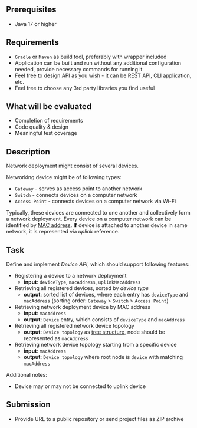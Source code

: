 ## Prerequisites
- Java 17 or higher

## Requirements
- `Gradle` or `Maven` as build tool, preferably with wrapper included
- Application can be built and run without any additional configuration needed, provide necessary commands for running it
- Feel free to design API as you wish - it can be REST API, CLI application, etc.
- Feel free to choose any 3rd party libraries you find useful

## What will be evaluated
- Completion of requirements
- Code quality & design
- Meaningful test coverage

## Description
Network deployment might consist of several devices.

Networking device might be of following types:
- `Gateway` - serves as access point to another network
- `Switch` - connects devices on a computer network
- `Access Point` -  connects devices on a computer network via Wi-Fi

Typically, these devices are connected to one another and collectively form a network deployment.
Every device on a computer network can be identified by [MAC address](https://en.wikipedia.org/wiki/MAC_address).
**If** device is attached to another device in same network, it is represented via *uplink* reference.

## Task
Define and implement *Device API*, which should support following features:
- Registering a device to a network deployment
    - **input**: `deviceType`, `macAddress`, `uplinkMacAddress`
- Retrieving all registered devices, sorted by *device type*
    - **output**: sorted list of devices, where each entry has `deviceType` and `macAddress` (sorting order: `Gateway` > `Switch` > `Access Point`) 
- Retrieving network deployment device by MAC address
    - **input**: `macAddress`
    - **output**: `Device` entry, which consists of `deviceType` and `macAddress`
- Retrieving all registered network device topology
    - **output**: `Device topology` as [tree structure](https://en.wikipedia.org/wiki/Tree_(data_structure)), node should be represented as `macAddress`
- Retrieving network device topology starting from a specific device
    - **input**: `macAddress`
    - **output**: `Device topology` where root node is `device` with matching `macAddress`

Additional notes:
- Device may or may not be connected to uplink device 

## Submission
- Provide URL to a public repository or send project files as ZIP archive

